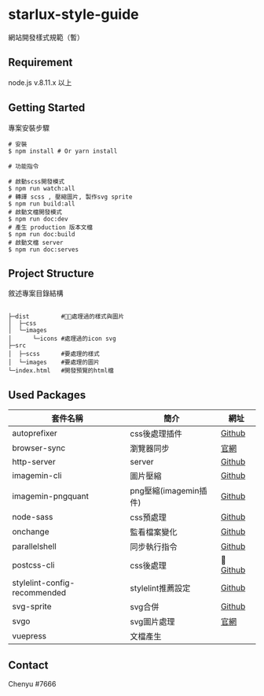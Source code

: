 # starlux-style-guide

網站開發樣式規範（暫）

## Requirement

node.js v.8.11.x 以上

## Getting Started

專案安裝步驟

```shell
# 安裝
$ npm install # Or yarn install

# 功能指令

# 啟動scss開發模式
$ npm run watch:all
# 轉譯 scss , 壓縮圖片, 製作svg sprite
$ npm run build:all
# 啟動文檔開發模式
$ npm run doc:dev
# 產生 production 版本文檔
$ npm run doc:build
# 啟動文檔 server
$ npm run doc:serves

```

## Project Structure

敘述專案目錄結構

```shell

├─dist         #處理過的樣式與圖片
│  ├─css
│  └─images
│      └─icons #處理過的icon svg
├─src
│  ├─scss      #要處理的樣式
│  └─images    #要處理的圖片
└─index.html   #開發預覽的html檔

```

## Used Packages

| 套件名稱                     | 簡介                  | 網址                                                                |
| ---------------------------- | --------------------- | ------------------------------------------------------------------- |
| autoprefixer                 | css後處理插件         | [Github](https://github.com/postcss/autoprefixer)                   |
| browser-sync                 | 瀏覽器同步            | [官網](https://browsersync.io/)                                     |
| http-server                  | server                | [Github](https://github.com/indexzero/http-server)                  |
| imagemin-cli                 | 圖片壓縮              | [Github](https://github.com/imagemin/imagemin-cli)                  |
| imagemin-pngquant            | png壓縮(imagemin插件) | [Github](https://github.com/imagemin/imagemin-pngquant)             |
| node-sass                    | css預處理             | [Github](https://github.com/sass/node-sass)                         |
| onchange                     | 監看檔案變化          | [Github](https://github.com/Qard/onchange)                          |
| parallelshell                | 同步執行指令          | [Github](https://github.com/darkguy2008/parallelshell)              |
| postcss-cli                  | css後處理             |  [Github](https://github.com/postcss/postcss-cli)                  |
| stylelint-config-recommended | stylelint推薦設定     | [Github](https://github.com/stylelint/stylelint-config-recommended) |
| svg-sprite                   | svg合併               | [Github](https://github.com/jkphl/svg-sprite)                       |
| svgo                         | svg圖片處理           | [官網](https://vuepress.vuejs.org/)                                 |
| vuepress                     | 文檔產生              |                                                                     |

## Contact

Chenyu #7666
